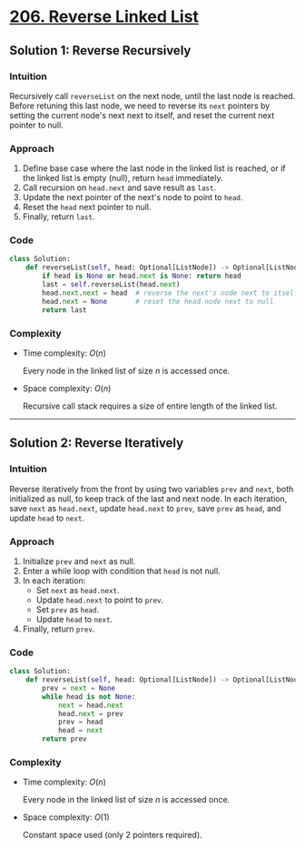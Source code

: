 # [206. Reverse Linked List](https://leetcode.com/problems/reverse-linked-list/solutions/4184712/reverse-linked-list-python-easy-explanations/)

## Solution 1: Reverse Recursively

### Intuition

Recursively call `reverseList` on the next node, until the last node is reached. Before retuning this last node, we need to reverse its `next` pointers by setting the current node's next next to itself, and reset the current next pointer to null.

### Approach

1. Define base case where the last node in the linked list is reached, or if the linked list is empty (null), return `head` immediately.
1. Call recursion on `head.next` and save result as `last`.
1. Update the next pointer of the next's node to point to `head`.
1. Reset the `head` next pointer to null.
1. Finally, return `last`.

### Code

```python
class Solution:
    def reverseList(self, head: Optional[ListNode]) -> Optional[ListNode]:
        if head is None or head.next is None: return head
        last = self.reverseList(head.next)
        head.next.next = head  # reverse the next's node next to itself
        head.next = None       # reset the head node next to null
        return last
```

### Complexity

- Time complexity: $O(n)$

  Every node in the linked list of size $n$ is accessed once.

- Space complexity: $O(n)$

  Recursive call stack requires a size of entire length of the linked list.

---

## Solution 2: Reverse Iteratively

### Intuition

Reverse iteratively from the front by using two variables `prev` and `next`, both initialized as null, to keep track of the last and next node. In each iteration, save `next` as `head.next`, update `head.next` to `prev`, save `prev` as `head`, and update `head` to `next`.

### Approach

1. Initialize `prev` and `next` as null.
1. Enter a while loop with condition that `head` is not null.
1. In each iteration:
   - Set `next` as `head.next`.
   - Update `head.next` to point to `prev`.
   - Set `prev` as `head`.
   - Update `head` to `next`.
1. Finally, return `prev`.

### Code

```python
class Solution:
    def reverseList(self, head: Optional[ListNode]) -> Optional[ListNode]:
        prev = next = None
        while head is not None:
            next = head.next
            head.next = prev
            prev = head
            head = next
        return prev
```

### Complexity

- Time complexity: $O(n)$

  Every node in the linked list of size $n$ is accessed once.

- Space complexity: $O(1)$

  Constant space used (only 2 pointers required).
